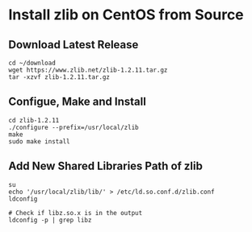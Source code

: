 # Install zlib on CentOS from Source

## Download Latest Release

    cd ~/download
    wget https://www.zlib.net/zlib-1.2.11.tar.gz
    tar -xzvf zlib-1.2.11.tar.gz

## Configue, Make and Install

    cd zlib-1.2.11
    ./configure --prefix=/usr/local/zlib
    make
    sudo make install

## Add New Shared Libraries Path of zlib

    su
    echo '/usr/local/zlib/lib/' > /etc/ld.so.conf.d/zlib.conf
    ldconfig
      
    # Check if libz.so.x is in the output
    ldconfig -p | grep libz
